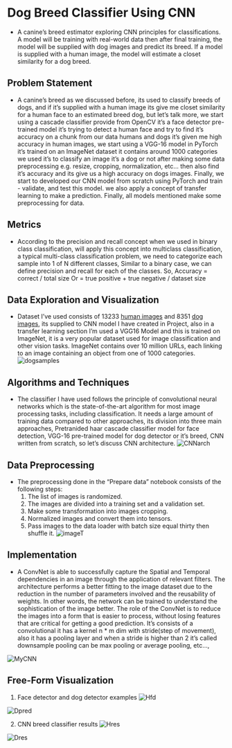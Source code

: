 # Dog Breed Classifier Using CNN 

 - A canine’s breed estimator exploring CNN principles for classifications. A model will be training with real-world data then after final training, the model will be supplied with dog images and predict its breed. If a model is supplied with a human image, the model will estimate a closet similarity for a dog breed.

## Problem Statement

 - A canine’s breed as we discussed before, its used to classify breeds of dogs, and if it’s supplied with a human image its give me closet similarity for a human face to an estimated breed dog, but let’s talk more, we start using a cascade classifier provide from OpenCV it’s a face detector pre-trained model it’s trying to detect a human face and try to find it’s accuracy on a chunk from our data humans and dogs it’s given me high accuracy in human images, we start using a VGG-16 model in PyTorch it’s trained on an ImageNet dataset it contains around 1000 categories we used it’s to classify an image it’s a dog or not after making some data preprocessing e.g. resize, cropping, normalization, etc... then also find it’s accuracy and its give us a high accuracy on dogs images. Finally, we start to developed our CNN model from scratch using PyTorch and train - validate, and test this model. we also apply a concept of transfer learning to make a prediction. Finally, all models mentioned make some preprocessing for data.

## Metrics
 - According to the precision and recall concept when we used in binary class  classification, will apply this concept into multiclass classification,  a typical multi-class classification problem, we need to categorize each sample into 1 of N different classes,
Similar to a binary case, we can define precision and recall for each of the classes. 
So, Accuracy = correct / total size
Or  = true positive + true negative / dataset size 

## Data Exploration and Visualization
 - Dataset I’ve used consists of 13233 [human images](https://s3-us-west-1.amazonaws.com/udacity-aind/dog-project/lfw.zip) and 8351 [dog images](https://s3-us-west-1.amazonaws.com/udacity-aind/dog-project/dogImages.zip), its supplied to CNN model I have created in Project, also in a transfer learning section I’m used a VGG16 Model and this is trained on ImageNet, it is a very popular dataset used for image classification and other vision tasks. ImageNet contains over 10 million URLs, each linking to an image containing an object from one of 1000 categories.  
 ![dogsamples](https://github.com/Mostafa-ashraf19/CNN_Dog_Breed_Classifier/blob/master/assets/dog%20breed%20freq%20vis.png?raw=true)
 
 ## Algorithms and Techniques
  - The classifier I have used follows the principle of convolutional neural networks which is the state-of-the-art algorithm for most image processing tasks, including classification. It needs a large amount of training data compared to other approaches, its division into three main approaches, Pretranided haar cascade classifier model for face detection, VGG-16 pre-trained model for dog detector or it’s breed, CNN written from scratch, so let’s discuss CNN architecture. 
![CNNarch](https://github.com/Mostafa-ashraf19/CNN_Dog_Breed_Classifier/blob/master/assets/CNN.jpeg?raw=true)

## Data Preprocessing
 - The preprocessing done in the “Prepare data” notebook consists of the following steps: 
     1. The list of images is randomized.
     2. The images are divided into a training set and a validation set.
     3. Make some transformation into images cropping.
     4. Normalized images and convert them into tensors.
     5. Pass images to the data loader with batch size equal thirty then shuffle it.
     ![imageT](https://github.com/Mostafa-ashraf19/CNN_Dog_Breed_Classifier/blob/master/assets/image%20transforming.png?raw=true)
##  Implementation
 - A ConvNet is able to successfully capture the Spatial and Temporal dependencies in an image through the application of relevant filters. The architecture performs a better fitting to the image dataset due to the reduction in the number of parameters involved and the reusability of weights. In other words, the network can be trained to understand the sophistication of the image better. The role of the ConvNet is to reduce the images into a form that is easier to process, without losing features that are critical for getting a good prediction. It’s consists of a convolutional it has a kernel n * m dim with stride(step of movement), also it has a pooling layer and when a stride is higher than 2 it’s called downsample pooling can be max pooling or average pooling, etc…, 

![MyCNN](https://github.com/Mostafa-ashraf19/CNN_Dog_Breed_Classifier/blob/master/assets/MyCNN.png?raw=true)

## Free-Form Visualization
 1.  Face detector and dog detector examples
  ![Hfd](https://github.com/Mostafa-ashraf19/CNN_Dog_Breed_Classifier/blob/master/assets/face%20detection.png?raw=true)
  
  ![Dpred](https://github.com/Mostafa-ashraf19/CNN_Dog_Breed_Classifier/blob/master/assets/dog%20prediction.png?raw=true)
  
 2. CNN breed classifier results 
 ![Hres](https://github.com/Mostafa-ashraf19/CNN_Dog_Breed_Classifier/blob/master/assets/results/human_res1.png?raw=true)
 
 ![Dres](https://github.com/Mostafa-ashraf19/CNN_Dog_Breed_Classifier/blob/master/assets/results/dog_res1.png?raw=true)
 
